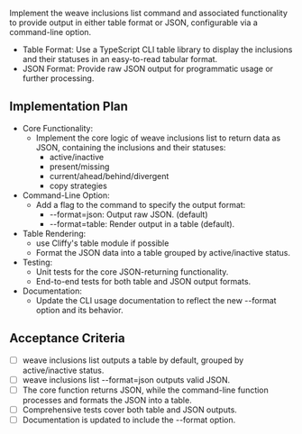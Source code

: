 Implement the weave inclusions list command and associated functionality to
provide output in either table format or JSON, configurable via a command-line
option.

- Table Format: Use a TypeScript CLI table library to display the inclusions and
  their statuses in an easy-to-read tabular format.
- JSON Format: Provide raw JSON output for programmatic usage or further
  processing.

## Implementation Plan

- Core Functionality:
  - Implement the core logic of weave inclusions list to return data as JSON,
    containing the inclusions and their statuses:
    - active/inactive
    - present/missing
    - current/ahead/behind/divergent
    - copy strategies
- Command-Line Option:
  - Add a flag to the command to specify the output format:
    - --format=json: Output raw JSON. (default)
    - --format=table: Render output in a table (default).
- Table Rendering:
  - use Cliffy's table module if possible
  - Format the JSON data into a table grouped by active/inactive status.
- Testing:
  - Unit tests for the core JSON-returning functionality.
  - End-to-end tests for both table and JSON output formats.
- Documentation:
  - Update the CLI usage documentation to reflect the new --format option and
    its behavior.

## Acceptance Criteria

- [ ] weave inclusions list outputs a table by default, grouped by
      active/inactive status.
- [ ] weave inclusions list --format=json outputs valid JSON.
- [ ] The core function returns JSON, while the command-line function processes
      and formats the JSON into a table.
- [ ] Comprehensive tests cover both table and JSON outputs.
- [ ] Documentation is updated to include the --format option.
